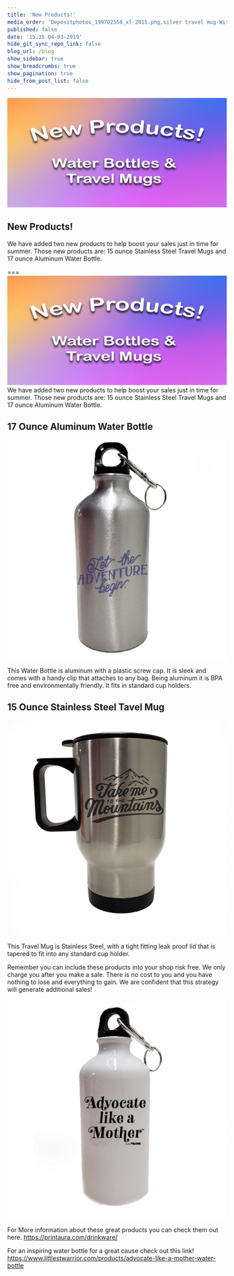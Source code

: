 ```yaml
---
title: 'New Products!'
media_order: 'Depositphotos_199702558_xl-2015.png,silver travel mug-With Design_blog.png,white waterbottle_mockup1 (3)_blog.jpg,silver waterbottle_With Design.png'
published: false
date: '15:35 04-03-2019'
hide_git_sync_repo_link: false
blog_url: /blog
show_sidebar: true
show_breadcrumbs: true
show_pagination: true
hide_from_post_list: false
---
```


![](Depositphotos_199702558_xl-2015.png)

## New Products!
We have added two new products to help boost your sales just in time for summer.  Those new products are: 15 ounce Stainless Steel Travel Mugs and 17 ounce Aluminum Water Bottle. 

===
![](Depositphotos_199702558_xl-2015.png)
We have added two new products to help boost your sales just in time for summer.  Those new products are: 15 ounce Stainless Steel Travel Mugs and 17 ounce Aluminum Water Bottle. 

## 17 Ounce Aluminum Water Bottle

![](silver%20waterbottle_With%20Design.png)

This Water Bottle is aluminum with a plastic screw cap. It is sleek and comes with a handy clip that attaches to any bag.   Being aluminum it is BPA free and environmentally friendly.  It fits in standard cup holders.

## 15 Ounce Stainless Steel Tavel Mug

![](silver%20travel%20mug-With%20Design_blog.png)

This Travel Mug is Stainless Steel, with a tight fitting leak proof lid that is tapered to fit into any standard cup holder.  



Remember you can include these products into your shop risk free. We only charge you after you make a sale. There is no cost to you and you have nothing to lose and everything to gain. We are confident that this strategy will generate additional sales!  


![](white%20waterbottle_mockup1%20%283%29_blog.jpg)

For More information about these great products you can check them out here. https://printaura.com/drinkware/   

For an inspiring water bottle for a great cause check out this link! https://www.littlestwarrior.com/products/advocate-like-a-mother-water-bottle

